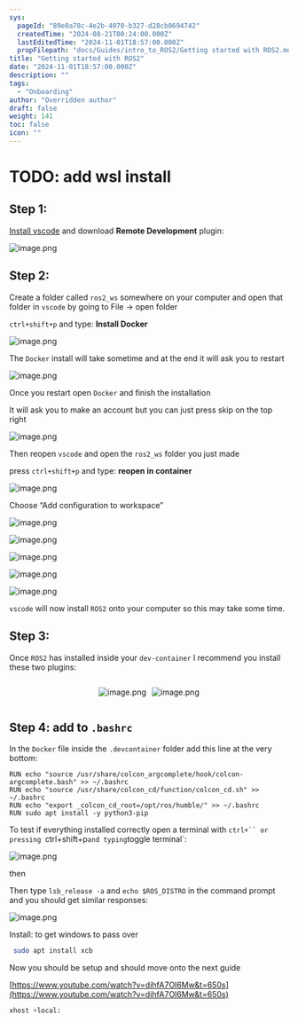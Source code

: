 ```yaml
---
sys:
  pageId: "89e0a78c-4e2b-4070-b327-d28cb0694742"
  createdTime: "2024-08-21T00:24:00.000Z"
  lastEditedTime: "2024-11-01T18:57:00.000Z"
  propFilepath: "docs/Guides/intro_to_ROS2/Getting started with ROS2.md"
title: "Getting started with ROS2"
date: "2024-11-01T18:57:00.000Z"
description: ""
tags:
  - "Onboarding"
author: "Overridden author"
draft: false
weight: 141
toc: false
icon: ""
---
```


# TODO: add wsl install

## Step 1:

[Install vscode](https://code.visualstudio.com/download) and download **Remote Development** plugin:

![image.png](https://prod-files-secure.s3.us-west-2.amazonaws.com/d518164a-d88e-44d1-a4ee-3adb3bd8bce0/efb52993-1881-4a40-b95e-6f020334f022/image.png?X-Amz-Algorithm=AWS4-HMAC-SHA256&X-Amz-Content-Sha256=UNSIGNED-PAYLOAD&X-Amz-Credential=ASIAZI2LB4667NAI3DNC%2F20250301%2Fus-west-2%2Fs3%2Faws4_request&X-Amz-Date=20250301T100723Z&X-Amz-Expires=3600&X-Amz-Security-Token=IQoJb3JpZ2luX2VjEGoaCXVzLXdlc3QtMiJHMEUCICNz6pA7lQ3h9yraFC6kKkUqH%2Boy%2F7WNrGyEUabe%2BklNAiEAvMYQx0ISRfGNTT3YwZUB52sIwlWQyXK2CbnLpfXOP7AqiAQIo%2F%2F%2F%2F%2F%2F%2F%2F%2F%2F%2FARAAGgw2Mzc0MjMxODM4MDUiDEb5E5oOXxs0H1GE%2FyrcA9iOAMDegJjzGzy8OXSdlW25WvWXKfg%2BYDRQgsbHl83HD5vMORELC4cPYWImUisGBM25qw%2BG0lmHwHCMYVyktlqHunRfLZvPh4lY36r6Fm87%2FPqU76mvZdJ1dAqYHvSwNXT%2BTO3LdeHWVgD2SNWUqK%2FeYqY8o3BYWblqEaGtXvN7drUNTobRSqbMxFOsi707sPJRPKKSigiaaZN5F613VLk8uG649Hh4OqNQhitTiijvYlU0b3UA3svybryXdSaJb6fAWBNQOZwShvQPVRr0j4L2x6WEWxWclKb4%2F8uQrlIZIU2KTIzBr1Mru%2ByYJ1rwkePxShY339uf9akFFOLW2KG6OsnrTRkXCVQkXG9jqJlWHGymVPiP0AYAsAVXqSFwhnwVuIcS2R2ZbuY716BkJNbMyFPNBPveP1WZo5VHL5GOnphHicwP7vePU9Z8lQPZTYduXj4PZiP9F34bokWVFIXSuGYCtanYb%2B%2F6qekGJarkxlhOe7Tlx2GXR2oPDRBNyb3fIFar2dIEwwaRlLII0S4JP9RTqcLvP6s3P6KNn43VUhpDzOZO1eigkZdp1Axi%2Fof1j465%2FzvH82b02heZzW2ElNA%2BQ2RDJsaBXjVuaqqKyylvPJ%2FxpKQERZOdMKi1i74GOqUB5KoQSJo%2Fc%2BYJi6Kci%2BzuhVyOPtNYoaRCrP4qYWqDEEKDGcsjhMfYbnBSsRV0Tc%2FNunasXKCeUxMp%2Bg64vXv5%2FaEIf885LjYA1Ej8BLP9psfzDvMZsQT5uvAbFXO63YT2z792v8nycFO%2BvJcZbKOCrvU90H642ywVhYqXFOj%2F3nQG1%2BxF6WcFAvAO39eOr%2FVREvVaaJ9Bl5NxwuDYfeNUoHNfqBG6&X-Amz-Signature=6eb593aa7b6a95bfd0f6138cd98a955aff081e4d2a841702bcbd22817e1ba839&X-Amz-SignedHeaders=host&x-id=GetObject)

## Step 2:

Create a folder called `ros2_ws` somewhere on your computer and open that folder in `vscode` by going to File → open folder 

`ctrl+shift+p` and type: **Install Docker**

![image.png](https://prod-files-secure.s3.us-west-2.amazonaws.com/d518164a-d88e-44d1-a4ee-3adb3bd8bce0/2269dc0e-1cd5-47ff-bceb-c04ad9b2eab0/image.png?X-Amz-Algorithm=AWS4-HMAC-SHA256&X-Amz-Content-Sha256=UNSIGNED-PAYLOAD&X-Amz-Credential=ASIAZI2LB4667NAI3DNC%2F20250301%2Fus-west-2%2Fs3%2Faws4_request&X-Amz-Date=20250301T100723Z&X-Amz-Expires=3600&X-Amz-Security-Token=IQoJb3JpZ2luX2VjEGoaCXVzLXdlc3QtMiJHMEUCICNz6pA7lQ3h9yraFC6kKkUqH%2Boy%2F7WNrGyEUabe%2BklNAiEAvMYQx0ISRfGNTT3YwZUB52sIwlWQyXK2CbnLpfXOP7AqiAQIo%2F%2F%2F%2F%2F%2F%2F%2F%2F%2F%2FARAAGgw2Mzc0MjMxODM4MDUiDEb5E5oOXxs0H1GE%2FyrcA9iOAMDegJjzGzy8OXSdlW25WvWXKfg%2BYDRQgsbHl83HD5vMORELC4cPYWImUisGBM25qw%2BG0lmHwHCMYVyktlqHunRfLZvPh4lY36r6Fm87%2FPqU76mvZdJ1dAqYHvSwNXT%2BTO3LdeHWVgD2SNWUqK%2FeYqY8o3BYWblqEaGtXvN7drUNTobRSqbMxFOsi707sPJRPKKSigiaaZN5F613VLk8uG649Hh4OqNQhitTiijvYlU0b3UA3svybryXdSaJb6fAWBNQOZwShvQPVRr0j4L2x6WEWxWclKb4%2F8uQrlIZIU2KTIzBr1Mru%2ByYJ1rwkePxShY339uf9akFFOLW2KG6OsnrTRkXCVQkXG9jqJlWHGymVPiP0AYAsAVXqSFwhnwVuIcS2R2ZbuY716BkJNbMyFPNBPveP1WZo5VHL5GOnphHicwP7vePU9Z8lQPZTYduXj4PZiP9F34bokWVFIXSuGYCtanYb%2B%2F6qekGJarkxlhOe7Tlx2GXR2oPDRBNyb3fIFar2dIEwwaRlLII0S4JP9RTqcLvP6s3P6KNn43VUhpDzOZO1eigkZdp1Axi%2Fof1j465%2FzvH82b02heZzW2ElNA%2BQ2RDJsaBXjVuaqqKyylvPJ%2FxpKQERZOdMKi1i74GOqUB5KoQSJo%2Fc%2BYJi6Kci%2BzuhVyOPtNYoaRCrP4qYWqDEEKDGcsjhMfYbnBSsRV0Tc%2FNunasXKCeUxMp%2Bg64vXv5%2FaEIf885LjYA1Ej8BLP9psfzDvMZsQT5uvAbFXO63YT2z792v8nycFO%2BvJcZbKOCrvU90H642ywVhYqXFOj%2F3nQG1%2BxF6WcFAvAO39eOr%2FVREvVaaJ9Bl5NxwuDYfeNUoHNfqBG6&X-Amz-Signature=20288832bc3537052cc2ccaefcfefdac15e7763e8920ac6b86ba543ac673d17c&X-Amz-SignedHeaders=host&x-id=GetObject)

The `Docker` install will take sometime and at the end it will ask you to restart

![image.png](https://prod-files-secure.s3.us-west-2.amazonaws.com/d518164a-d88e-44d1-a4ee-3adb3bd8bce0/ed233f78-be33-4b1f-b89c-9c346c0e961e/image.png?X-Amz-Algorithm=AWS4-HMAC-SHA256&X-Amz-Content-Sha256=UNSIGNED-PAYLOAD&X-Amz-Credential=ASIAZI2LB4667NAI3DNC%2F20250301%2Fus-west-2%2Fs3%2Faws4_request&X-Amz-Date=20250301T100723Z&X-Amz-Expires=3600&X-Amz-Security-Token=IQoJb3JpZ2luX2VjEGoaCXVzLXdlc3QtMiJHMEUCICNz6pA7lQ3h9yraFC6kKkUqH%2Boy%2F7WNrGyEUabe%2BklNAiEAvMYQx0ISRfGNTT3YwZUB52sIwlWQyXK2CbnLpfXOP7AqiAQIo%2F%2F%2F%2F%2F%2F%2F%2F%2F%2F%2FARAAGgw2Mzc0MjMxODM4MDUiDEb5E5oOXxs0H1GE%2FyrcA9iOAMDegJjzGzy8OXSdlW25WvWXKfg%2BYDRQgsbHl83HD5vMORELC4cPYWImUisGBM25qw%2BG0lmHwHCMYVyktlqHunRfLZvPh4lY36r6Fm87%2FPqU76mvZdJ1dAqYHvSwNXT%2BTO3LdeHWVgD2SNWUqK%2FeYqY8o3BYWblqEaGtXvN7drUNTobRSqbMxFOsi707sPJRPKKSigiaaZN5F613VLk8uG649Hh4OqNQhitTiijvYlU0b3UA3svybryXdSaJb6fAWBNQOZwShvQPVRr0j4L2x6WEWxWclKb4%2F8uQrlIZIU2KTIzBr1Mru%2ByYJ1rwkePxShY339uf9akFFOLW2KG6OsnrTRkXCVQkXG9jqJlWHGymVPiP0AYAsAVXqSFwhnwVuIcS2R2ZbuY716BkJNbMyFPNBPveP1WZo5VHL5GOnphHicwP7vePU9Z8lQPZTYduXj4PZiP9F34bokWVFIXSuGYCtanYb%2B%2F6qekGJarkxlhOe7Tlx2GXR2oPDRBNyb3fIFar2dIEwwaRlLII0S4JP9RTqcLvP6s3P6KNn43VUhpDzOZO1eigkZdp1Axi%2Fof1j465%2FzvH82b02heZzW2ElNA%2BQ2RDJsaBXjVuaqqKyylvPJ%2FxpKQERZOdMKi1i74GOqUB5KoQSJo%2Fc%2BYJi6Kci%2BzuhVyOPtNYoaRCrP4qYWqDEEKDGcsjhMfYbnBSsRV0Tc%2FNunasXKCeUxMp%2Bg64vXv5%2FaEIf885LjYA1Ej8BLP9psfzDvMZsQT5uvAbFXO63YT2z792v8nycFO%2BvJcZbKOCrvU90H642ywVhYqXFOj%2F3nQG1%2BxF6WcFAvAO39eOr%2FVREvVaaJ9Bl5NxwuDYfeNUoHNfqBG6&X-Amz-Signature=55c7d76d832f32410eec66e279039fdce34a2e734f28cf4f096bcb689c3cb26e&X-Amz-SignedHeaders=host&x-id=GetObject)

Once you restart open `Docker` and finish the installation

It will ask you to make an account but you can just press skip on the top right

![image.png](https://prod-files-secure.s3.us-west-2.amazonaws.com/d518164a-d88e-44d1-a4ee-3adb3bd8bce0/21010ad9-1659-4fd9-9f59-9932a09b2a3d/image.png?X-Amz-Algorithm=AWS4-HMAC-SHA256&X-Amz-Content-Sha256=UNSIGNED-PAYLOAD&X-Amz-Credential=ASIAZI2LB4667NAI3DNC%2F20250301%2Fus-west-2%2Fs3%2Faws4_request&X-Amz-Date=20250301T100723Z&X-Amz-Expires=3600&X-Amz-Security-Token=IQoJb3JpZ2luX2VjEGoaCXVzLXdlc3QtMiJHMEUCICNz6pA7lQ3h9yraFC6kKkUqH%2Boy%2F7WNrGyEUabe%2BklNAiEAvMYQx0ISRfGNTT3YwZUB52sIwlWQyXK2CbnLpfXOP7AqiAQIo%2F%2F%2F%2F%2F%2F%2F%2F%2F%2F%2FARAAGgw2Mzc0MjMxODM4MDUiDEb5E5oOXxs0H1GE%2FyrcA9iOAMDegJjzGzy8OXSdlW25WvWXKfg%2BYDRQgsbHl83HD5vMORELC4cPYWImUisGBM25qw%2BG0lmHwHCMYVyktlqHunRfLZvPh4lY36r6Fm87%2FPqU76mvZdJ1dAqYHvSwNXT%2BTO3LdeHWVgD2SNWUqK%2FeYqY8o3BYWblqEaGtXvN7drUNTobRSqbMxFOsi707sPJRPKKSigiaaZN5F613VLk8uG649Hh4OqNQhitTiijvYlU0b3UA3svybryXdSaJb6fAWBNQOZwShvQPVRr0j4L2x6WEWxWclKb4%2F8uQrlIZIU2KTIzBr1Mru%2ByYJ1rwkePxShY339uf9akFFOLW2KG6OsnrTRkXCVQkXG9jqJlWHGymVPiP0AYAsAVXqSFwhnwVuIcS2R2ZbuY716BkJNbMyFPNBPveP1WZo5VHL5GOnphHicwP7vePU9Z8lQPZTYduXj4PZiP9F34bokWVFIXSuGYCtanYb%2B%2F6qekGJarkxlhOe7Tlx2GXR2oPDRBNyb3fIFar2dIEwwaRlLII0S4JP9RTqcLvP6s3P6KNn43VUhpDzOZO1eigkZdp1Axi%2Fof1j465%2FzvH82b02heZzW2ElNA%2BQ2RDJsaBXjVuaqqKyylvPJ%2FxpKQERZOdMKi1i74GOqUB5KoQSJo%2Fc%2BYJi6Kci%2BzuhVyOPtNYoaRCrP4qYWqDEEKDGcsjhMfYbnBSsRV0Tc%2FNunasXKCeUxMp%2Bg64vXv5%2FaEIf885LjYA1Ej8BLP9psfzDvMZsQT5uvAbFXO63YT2z792v8nycFO%2BvJcZbKOCrvU90H642ywVhYqXFOj%2F3nQG1%2BxF6WcFAvAO39eOr%2FVREvVaaJ9Bl5NxwuDYfeNUoHNfqBG6&X-Amz-Signature=ced2f7073849bcac412fde56277ef7c10541343131c43eb33853cde9b15bcadd&X-Amz-SignedHeaders=host&x-id=GetObject)

Then reopen `vscode` and open the `ros2_ws` folder you just made

press `ctrl+shift+p` and type: **reopen in container**

![image.png](https://prod-files-secure.s3.us-west-2.amazonaws.com/d518164a-d88e-44d1-a4ee-3adb3bd8bce0/4e93b8c2-41ad-488c-8095-c74205196118/image.png?X-Amz-Algorithm=AWS4-HMAC-SHA256&X-Amz-Content-Sha256=UNSIGNED-PAYLOAD&X-Amz-Credential=ASIAZI2LB4667NAI3DNC%2F20250301%2Fus-west-2%2Fs3%2Faws4_request&X-Amz-Date=20250301T100723Z&X-Amz-Expires=3600&X-Amz-Security-Token=IQoJb3JpZ2luX2VjEGoaCXVzLXdlc3QtMiJHMEUCICNz6pA7lQ3h9yraFC6kKkUqH%2Boy%2F7WNrGyEUabe%2BklNAiEAvMYQx0ISRfGNTT3YwZUB52sIwlWQyXK2CbnLpfXOP7AqiAQIo%2F%2F%2F%2F%2F%2F%2F%2F%2F%2F%2FARAAGgw2Mzc0MjMxODM4MDUiDEb5E5oOXxs0H1GE%2FyrcA9iOAMDegJjzGzy8OXSdlW25WvWXKfg%2BYDRQgsbHl83HD5vMORELC4cPYWImUisGBM25qw%2BG0lmHwHCMYVyktlqHunRfLZvPh4lY36r6Fm87%2FPqU76mvZdJ1dAqYHvSwNXT%2BTO3LdeHWVgD2SNWUqK%2FeYqY8o3BYWblqEaGtXvN7drUNTobRSqbMxFOsi707sPJRPKKSigiaaZN5F613VLk8uG649Hh4OqNQhitTiijvYlU0b3UA3svybryXdSaJb6fAWBNQOZwShvQPVRr0j4L2x6WEWxWclKb4%2F8uQrlIZIU2KTIzBr1Mru%2ByYJ1rwkePxShY339uf9akFFOLW2KG6OsnrTRkXCVQkXG9jqJlWHGymVPiP0AYAsAVXqSFwhnwVuIcS2R2ZbuY716BkJNbMyFPNBPveP1WZo5VHL5GOnphHicwP7vePU9Z8lQPZTYduXj4PZiP9F34bokWVFIXSuGYCtanYb%2B%2F6qekGJarkxlhOe7Tlx2GXR2oPDRBNyb3fIFar2dIEwwaRlLII0S4JP9RTqcLvP6s3P6KNn43VUhpDzOZO1eigkZdp1Axi%2Fof1j465%2FzvH82b02heZzW2ElNA%2BQ2RDJsaBXjVuaqqKyylvPJ%2FxpKQERZOdMKi1i74GOqUB5KoQSJo%2Fc%2BYJi6Kci%2BzuhVyOPtNYoaRCrP4qYWqDEEKDGcsjhMfYbnBSsRV0Tc%2FNunasXKCeUxMp%2Bg64vXv5%2FaEIf885LjYA1Ej8BLP9psfzDvMZsQT5uvAbFXO63YT2z792v8nycFO%2BvJcZbKOCrvU90H642ywVhYqXFOj%2F3nQG1%2BxF6WcFAvAO39eOr%2FVREvVaaJ9Bl5NxwuDYfeNUoHNfqBG6&X-Amz-Signature=0d51dbb0de00388cce8b7815ee7770209721197c1507daf8a90faf46f78099f4&X-Amz-SignedHeaders=host&x-id=GetObject)

Choose “Add configuration to workspace”

![image.png](https://prod-files-secure.s3.us-west-2.amazonaws.com/d518164a-d88e-44d1-a4ee-3adb3bd8bce0/9560b282-5060-4989-ba37-97e7b2c22476/image.png?X-Amz-Algorithm=AWS4-HMAC-SHA256&X-Amz-Content-Sha256=UNSIGNED-PAYLOAD&X-Amz-Credential=ASIAZI2LB4667NAI3DNC%2F20250301%2Fus-west-2%2Fs3%2Faws4_request&X-Amz-Date=20250301T100723Z&X-Amz-Expires=3600&X-Amz-Security-Token=IQoJb3JpZ2luX2VjEGoaCXVzLXdlc3QtMiJHMEUCICNz6pA7lQ3h9yraFC6kKkUqH%2Boy%2F7WNrGyEUabe%2BklNAiEAvMYQx0ISRfGNTT3YwZUB52sIwlWQyXK2CbnLpfXOP7AqiAQIo%2F%2F%2F%2F%2F%2F%2F%2F%2F%2F%2FARAAGgw2Mzc0MjMxODM4MDUiDEb5E5oOXxs0H1GE%2FyrcA9iOAMDegJjzGzy8OXSdlW25WvWXKfg%2BYDRQgsbHl83HD5vMORELC4cPYWImUisGBM25qw%2BG0lmHwHCMYVyktlqHunRfLZvPh4lY36r6Fm87%2FPqU76mvZdJ1dAqYHvSwNXT%2BTO3LdeHWVgD2SNWUqK%2FeYqY8o3BYWblqEaGtXvN7drUNTobRSqbMxFOsi707sPJRPKKSigiaaZN5F613VLk8uG649Hh4OqNQhitTiijvYlU0b3UA3svybryXdSaJb6fAWBNQOZwShvQPVRr0j4L2x6WEWxWclKb4%2F8uQrlIZIU2KTIzBr1Mru%2ByYJ1rwkePxShY339uf9akFFOLW2KG6OsnrTRkXCVQkXG9jqJlWHGymVPiP0AYAsAVXqSFwhnwVuIcS2R2ZbuY716BkJNbMyFPNBPveP1WZo5VHL5GOnphHicwP7vePU9Z8lQPZTYduXj4PZiP9F34bokWVFIXSuGYCtanYb%2B%2F6qekGJarkxlhOe7Tlx2GXR2oPDRBNyb3fIFar2dIEwwaRlLII0S4JP9RTqcLvP6s3P6KNn43VUhpDzOZO1eigkZdp1Axi%2Fof1j465%2FzvH82b02heZzW2ElNA%2BQ2RDJsaBXjVuaqqKyylvPJ%2FxpKQERZOdMKi1i74GOqUB5KoQSJo%2Fc%2BYJi6Kci%2BzuhVyOPtNYoaRCrP4qYWqDEEKDGcsjhMfYbnBSsRV0Tc%2FNunasXKCeUxMp%2Bg64vXv5%2FaEIf885LjYA1Ej8BLP9psfzDvMZsQT5uvAbFXO63YT2z792v8nycFO%2BvJcZbKOCrvU90H642ywVhYqXFOj%2F3nQG1%2BxF6WcFAvAO39eOr%2FVREvVaaJ9Bl5NxwuDYfeNUoHNfqBG6&X-Amz-Signature=e0dc5798f343ec1df457ed8b806521815265c759eba7e3a00e260c5dd61ce795&X-Amz-SignedHeaders=host&x-id=GetObject)

![image.png](https://prod-files-secure.s3.us-west-2.amazonaws.com/d518164a-d88e-44d1-a4ee-3adb3bd8bce0/2ee63f81-886b-48e8-a553-dc6e5eac99e4/image.png?X-Amz-Algorithm=AWS4-HMAC-SHA256&X-Amz-Content-Sha256=UNSIGNED-PAYLOAD&X-Amz-Credential=ASIAZI2LB4667NAI3DNC%2F20250301%2Fus-west-2%2Fs3%2Faws4_request&X-Amz-Date=20250301T100723Z&X-Amz-Expires=3600&X-Amz-Security-Token=IQoJb3JpZ2luX2VjEGoaCXVzLXdlc3QtMiJHMEUCICNz6pA7lQ3h9yraFC6kKkUqH%2Boy%2F7WNrGyEUabe%2BklNAiEAvMYQx0ISRfGNTT3YwZUB52sIwlWQyXK2CbnLpfXOP7AqiAQIo%2F%2F%2F%2F%2F%2F%2F%2F%2F%2F%2FARAAGgw2Mzc0MjMxODM4MDUiDEb5E5oOXxs0H1GE%2FyrcA9iOAMDegJjzGzy8OXSdlW25WvWXKfg%2BYDRQgsbHl83HD5vMORELC4cPYWImUisGBM25qw%2BG0lmHwHCMYVyktlqHunRfLZvPh4lY36r6Fm87%2FPqU76mvZdJ1dAqYHvSwNXT%2BTO3LdeHWVgD2SNWUqK%2FeYqY8o3BYWblqEaGtXvN7drUNTobRSqbMxFOsi707sPJRPKKSigiaaZN5F613VLk8uG649Hh4OqNQhitTiijvYlU0b3UA3svybryXdSaJb6fAWBNQOZwShvQPVRr0j4L2x6WEWxWclKb4%2F8uQrlIZIU2KTIzBr1Mru%2ByYJ1rwkePxShY339uf9akFFOLW2KG6OsnrTRkXCVQkXG9jqJlWHGymVPiP0AYAsAVXqSFwhnwVuIcS2R2ZbuY716BkJNbMyFPNBPveP1WZo5VHL5GOnphHicwP7vePU9Z8lQPZTYduXj4PZiP9F34bokWVFIXSuGYCtanYb%2B%2F6qekGJarkxlhOe7Tlx2GXR2oPDRBNyb3fIFar2dIEwwaRlLII0S4JP9RTqcLvP6s3P6KNn43VUhpDzOZO1eigkZdp1Axi%2Fof1j465%2FzvH82b02heZzW2ElNA%2BQ2RDJsaBXjVuaqqKyylvPJ%2FxpKQERZOdMKi1i74GOqUB5KoQSJo%2Fc%2BYJi6Kci%2BzuhVyOPtNYoaRCrP4qYWqDEEKDGcsjhMfYbnBSsRV0Tc%2FNunasXKCeUxMp%2Bg64vXv5%2FaEIf885LjYA1Ej8BLP9psfzDvMZsQT5uvAbFXO63YT2z792v8nycFO%2BvJcZbKOCrvU90H642ywVhYqXFOj%2F3nQG1%2BxF6WcFAvAO39eOr%2FVREvVaaJ9Bl5NxwuDYfeNUoHNfqBG6&X-Amz-Signature=716d252ef73a192fa6a6563ad6937bd0af0d94989210142697897fee7cfc8ff4&X-Amz-SignedHeaders=host&x-id=GetObject)

![image.png](https://prod-files-secure.s3.us-west-2.amazonaws.com/d518164a-d88e-44d1-a4ee-3adb3bd8bce0/ae1580b2-b048-407e-aed9-b584224a7a04/image.png?X-Amz-Algorithm=AWS4-HMAC-SHA256&X-Amz-Content-Sha256=UNSIGNED-PAYLOAD&X-Amz-Credential=ASIAZI2LB4667NAI3DNC%2F20250301%2Fus-west-2%2Fs3%2Faws4_request&X-Amz-Date=20250301T100723Z&X-Amz-Expires=3600&X-Amz-Security-Token=IQoJb3JpZ2luX2VjEGoaCXVzLXdlc3QtMiJHMEUCICNz6pA7lQ3h9yraFC6kKkUqH%2Boy%2F7WNrGyEUabe%2BklNAiEAvMYQx0ISRfGNTT3YwZUB52sIwlWQyXK2CbnLpfXOP7AqiAQIo%2F%2F%2F%2F%2F%2F%2F%2F%2F%2F%2FARAAGgw2Mzc0MjMxODM4MDUiDEb5E5oOXxs0H1GE%2FyrcA9iOAMDegJjzGzy8OXSdlW25WvWXKfg%2BYDRQgsbHl83HD5vMORELC4cPYWImUisGBM25qw%2BG0lmHwHCMYVyktlqHunRfLZvPh4lY36r6Fm87%2FPqU76mvZdJ1dAqYHvSwNXT%2BTO3LdeHWVgD2SNWUqK%2FeYqY8o3BYWblqEaGtXvN7drUNTobRSqbMxFOsi707sPJRPKKSigiaaZN5F613VLk8uG649Hh4OqNQhitTiijvYlU0b3UA3svybryXdSaJb6fAWBNQOZwShvQPVRr0j4L2x6WEWxWclKb4%2F8uQrlIZIU2KTIzBr1Mru%2ByYJ1rwkePxShY339uf9akFFOLW2KG6OsnrTRkXCVQkXG9jqJlWHGymVPiP0AYAsAVXqSFwhnwVuIcS2R2ZbuY716BkJNbMyFPNBPveP1WZo5VHL5GOnphHicwP7vePU9Z8lQPZTYduXj4PZiP9F34bokWVFIXSuGYCtanYb%2B%2F6qekGJarkxlhOe7Tlx2GXR2oPDRBNyb3fIFar2dIEwwaRlLII0S4JP9RTqcLvP6s3P6KNn43VUhpDzOZO1eigkZdp1Axi%2Fof1j465%2FzvH82b02heZzW2ElNA%2BQ2RDJsaBXjVuaqqKyylvPJ%2FxpKQERZOdMKi1i74GOqUB5KoQSJo%2Fc%2BYJi6Kci%2BzuhVyOPtNYoaRCrP4qYWqDEEKDGcsjhMfYbnBSsRV0Tc%2FNunasXKCeUxMp%2Bg64vXv5%2FaEIf885LjYA1Ej8BLP9psfzDvMZsQT5uvAbFXO63YT2z792v8nycFO%2BvJcZbKOCrvU90H642ywVhYqXFOj%2F3nQG1%2BxF6WcFAvAO39eOr%2FVREvVaaJ9Bl5NxwuDYfeNUoHNfqBG6&X-Amz-Signature=ab82d6067d79bc900fb80bd54d2d484c10751d67eee9e62b948390f8d8fb03a1&X-Amz-SignedHeaders=host&x-id=GetObject)

![image.png](https://prod-files-secure.s3.us-west-2.amazonaws.com/d518164a-d88e-44d1-a4ee-3adb3bd8bce0/53255b28-f75e-430f-b9e3-c0ac8577e42b/image.png?X-Amz-Algorithm=AWS4-HMAC-SHA256&X-Amz-Content-Sha256=UNSIGNED-PAYLOAD&X-Amz-Credential=ASIAZI2LB4667NAI3DNC%2F20250301%2Fus-west-2%2Fs3%2Faws4_request&X-Amz-Date=20250301T100723Z&X-Amz-Expires=3600&X-Amz-Security-Token=IQoJb3JpZ2luX2VjEGoaCXVzLXdlc3QtMiJHMEUCICNz6pA7lQ3h9yraFC6kKkUqH%2Boy%2F7WNrGyEUabe%2BklNAiEAvMYQx0ISRfGNTT3YwZUB52sIwlWQyXK2CbnLpfXOP7AqiAQIo%2F%2F%2F%2F%2F%2F%2F%2F%2F%2F%2FARAAGgw2Mzc0MjMxODM4MDUiDEb5E5oOXxs0H1GE%2FyrcA9iOAMDegJjzGzy8OXSdlW25WvWXKfg%2BYDRQgsbHl83HD5vMORELC4cPYWImUisGBM25qw%2BG0lmHwHCMYVyktlqHunRfLZvPh4lY36r6Fm87%2FPqU76mvZdJ1dAqYHvSwNXT%2BTO3LdeHWVgD2SNWUqK%2FeYqY8o3BYWblqEaGtXvN7drUNTobRSqbMxFOsi707sPJRPKKSigiaaZN5F613VLk8uG649Hh4OqNQhitTiijvYlU0b3UA3svybryXdSaJb6fAWBNQOZwShvQPVRr0j4L2x6WEWxWclKb4%2F8uQrlIZIU2KTIzBr1Mru%2ByYJ1rwkePxShY339uf9akFFOLW2KG6OsnrTRkXCVQkXG9jqJlWHGymVPiP0AYAsAVXqSFwhnwVuIcS2R2ZbuY716BkJNbMyFPNBPveP1WZo5VHL5GOnphHicwP7vePU9Z8lQPZTYduXj4PZiP9F34bokWVFIXSuGYCtanYb%2B%2F6qekGJarkxlhOe7Tlx2GXR2oPDRBNyb3fIFar2dIEwwaRlLII0S4JP9RTqcLvP6s3P6KNn43VUhpDzOZO1eigkZdp1Axi%2Fof1j465%2FzvH82b02heZzW2ElNA%2BQ2RDJsaBXjVuaqqKyylvPJ%2FxpKQERZOdMKi1i74GOqUB5KoQSJo%2Fc%2BYJi6Kci%2BzuhVyOPtNYoaRCrP4qYWqDEEKDGcsjhMfYbnBSsRV0Tc%2FNunasXKCeUxMp%2Bg64vXv5%2FaEIf885LjYA1Ej8BLP9psfzDvMZsQT5uvAbFXO63YT2z792v8nycFO%2BvJcZbKOCrvU90H642ywVhYqXFOj%2F3nQG1%2BxF6WcFAvAO39eOr%2FVREvVaaJ9Bl5NxwuDYfeNUoHNfqBG6&X-Amz-Signature=ed51683bf4b24b97d4a15a31057dac53d12511ab0f2a9f3437ae47e4cd0e8b76&X-Amz-SignedHeaders=host&x-id=GetObject)

![image.png](https://prod-files-secure.s3.us-west-2.amazonaws.com/d518164a-d88e-44d1-a4ee-3adb3bd8bce0/7c562767-5af9-4ffb-97d1-327bcdf4ee00/image.png?X-Amz-Algorithm=AWS4-HMAC-SHA256&X-Amz-Content-Sha256=UNSIGNED-PAYLOAD&X-Amz-Credential=ASIAZI2LB4667NAI3DNC%2F20250301%2Fus-west-2%2Fs3%2Faws4_request&X-Amz-Date=20250301T100723Z&X-Amz-Expires=3600&X-Amz-Security-Token=IQoJb3JpZ2luX2VjEGoaCXVzLXdlc3QtMiJHMEUCICNz6pA7lQ3h9yraFC6kKkUqH%2Boy%2F7WNrGyEUabe%2BklNAiEAvMYQx0ISRfGNTT3YwZUB52sIwlWQyXK2CbnLpfXOP7AqiAQIo%2F%2F%2F%2F%2F%2F%2F%2F%2F%2F%2FARAAGgw2Mzc0MjMxODM4MDUiDEb5E5oOXxs0H1GE%2FyrcA9iOAMDegJjzGzy8OXSdlW25WvWXKfg%2BYDRQgsbHl83HD5vMORELC4cPYWImUisGBM25qw%2BG0lmHwHCMYVyktlqHunRfLZvPh4lY36r6Fm87%2FPqU76mvZdJ1dAqYHvSwNXT%2BTO3LdeHWVgD2SNWUqK%2FeYqY8o3BYWblqEaGtXvN7drUNTobRSqbMxFOsi707sPJRPKKSigiaaZN5F613VLk8uG649Hh4OqNQhitTiijvYlU0b3UA3svybryXdSaJb6fAWBNQOZwShvQPVRr0j4L2x6WEWxWclKb4%2F8uQrlIZIU2KTIzBr1Mru%2ByYJ1rwkePxShY339uf9akFFOLW2KG6OsnrTRkXCVQkXG9jqJlWHGymVPiP0AYAsAVXqSFwhnwVuIcS2R2ZbuY716BkJNbMyFPNBPveP1WZo5VHL5GOnphHicwP7vePU9Z8lQPZTYduXj4PZiP9F34bokWVFIXSuGYCtanYb%2B%2F6qekGJarkxlhOe7Tlx2GXR2oPDRBNyb3fIFar2dIEwwaRlLII0S4JP9RTqcLvP6s3P6KNn43VUhpDzOZO1eigkZdp1Axi%2Fof1j465%2FzvH82b02heZzW2ElNA%2BQ2RDJsaBXjVuaqqKyylvPJ%2FxpKQERZOdMKi1i74GOqUB5KoQSJo%2Fc%2BYJi6Kci%2BzuhVyOPtNYoaRCrP4qYWqDEEKDGcsjhMfYbnBSsRV0Tc%2FNunasXKCeUxMp%2Bg64vXv5%2FaEIf885LjYA1Ej8BLP9psfzDvMZsQT5uvAbFXO63YT2z792v8nycFO%2BvJcZbKOCrvU90H642ywVhYqXFOj%2F3nQG1%2BxF6WcFAvAO39eOr%2FVREvVaaJ9Bl5NxwuDYfeNUoHNfqBG6&X-Amz-Signature=08f42d2e11b05b36afdafd8f74d7feaa0b2604f7dfc20ae3274e2cf1f77aff72&X-Amz-SignedHeaders=host&x-id=GetObject)

`vscode` will now install `ROS2` onto your computer so this may take some time.

## Step 3:

Once `ROS2` has installed inside your `dev-container` I recommend you install these two plugins:

<div style="display: flex;flex-direction: row; column-gap:10px; max-width: 630px;justify-content: center;">
<div>

![image.png](https://prod-files-secure.s3.us-west-2.amazonaws.com/d518164a-d88e-44d1-a4ee-3adb3bd8bce0/3fc3d550-5a54-4ba1-ba6b-faa01cdb7369/image.png?X-Amz-Algorithm=AWS4-HMAC-SHA256&X-Amz-Content-Sha256=UNSIGNED-PAYLOAD&X-Amz-Credential=ASIAZI2LB466QLHT2RNQ%2F20250301%2Fus-west-2%2Fs3%2Faws4_request&X-Amz-Date=20250301T100733Z&X-Amz-Expires=3600&X-Amz-Security-Token=IQoJb3JpZ2luX2VjEGoaCXVzLXdlc3QtMiJGMEQCIEjqYOMAK6T6RW0NZGqHseBJgdOFkIlLmWsM0V4lA336AiBx%2FHzOHEj192DNWoDW3LfmEsvQqskYab84jrYFXtzGTiqIBAij%2F%2F%2F%2F%2F%2F%2F%2F%2F%2F8BEAAaDDYzNzQyMzE4MzgwNSIMJlQoJt9mlT5JnMioKtwD6gTJPS5RXuhcyuxRCP0Sfw1fFs51t2dVQywRgZzZwvoq4dKD6VCNjfG%2BhO4CJxja%2FOWdb86kw6olHcGlUnt04b8rIEobicEsW0C02dgbNAGo4DB45z4RKY5gJt8jpqlIxq8Hz4Hy97NgSFR0Zo0CE%2Fut4LQbhyLf9CK7I445F0tpZ%2FITOZnwugG6aCHiIZif1a%2Bj0f4eYCih4lLciv4RlwtHltJVZsu0aO5a1emtBMnN48q12nQxfUp9tnyKAbc33fPmqSBxaRkVcOFqhmmG8rSzgBOG9yPbWqZsaoCKcaYDcAZ%2FU0tGj%2Bh8dY7MRfP4qwaXwYFvMTYJ4VhL6gxw64QDAwcNzXqecb0vjbX%2B%2FG76RTD334Rr07D7b%2FghvC4JmOM1lrviQcddJk2A1QVuNYdlHcTweBSh3z1r3%2FGFFg6A4dvHywNrM6W6d7r0TF8P3%2FYeWpDgmTe6FSgdAlfai6DjEGTKdJ%2Buos0VmqM82QXVwsEqh5qLpWmPb0N%2BdTSqlEYgy7%2BeK3H2mPXpmgoR%2FW5vFotCDgxo2NJWDYnrxcS5S%2BXaXWUP5wdNbSUiuDsNcIAfNuw4g5C7bqBFfBTJbYm9E2XoZ0YGh06X4dIjFo4EOdkNjRtRi81CN9Mw3rOLvgY6pgEfZ3p7szygIRYVAIUOLMyyEWVRSeuKKqvjWEjkRSKS4eGX5a5fBKtTK3h16V%2BzQERVBlryDMVqsS5KK%2B1h5GQ1CtpfinD0gA6wIesQXU5tiESLGfbESqJjU14YrASBDcTZGon6r9%2B62V58IVjvJF%2BwrYDyMLplcu6GIX1TWqf3TB0Hw6QO2N%2BdNecEOplW3ZiP9PGg%2Ffpu7kyz51LSS6Nv1f0hHdRY&X-Amz-Signature=8524fbcd8e5997ffad896e400cd3b9ae5651c49dbc3d30ce80b15d1fcd039b57&X-Amz-SignedHeaders=host&x-id=GetObject)

</div>
<div>

![image.png](https://prod-files-secure.s3.us-west-2.amazonaws.com/d518164a-d88e-44d1-a4ee-3adb3bd8bce0/d994cc66-13c2-4093-a5a3-f84cf4601a82/image.png?X-Amz-Algorithm=AWS4-HMAC-SHA256&X-Amz-Content-Sha256=UNSIGNED-PAYLOAD&X-Amz-Credential=ASIAZI2LB4665FZFEEKZ%2F20250301%2Fus-west-2%2Fs3%2Faws4_request&X-Amz-Date=20250301T100733Z&X-Amz-Expires=3600&X-Amz-Security-Token=IQoJb3JpZ2luX2VjEGoaCXVzLXdlc3QtMiJIMEYCIQD8HRzTmux%2BEGHcluLlpmFymkCdnTvID5ZZ0x1DLo19XAIhAL89bpJ4dFjZcjBUzOHiJc%2Fi1ZU99YheDP5DUcYbixsYKogECKP%2F%2F%2F%2F%2F%2F%2F%2F%2F%2FwEQABoMNjM3NDIzMTgzODA1IgwRf6%2FjwTr65cnu9vkq3AM1Jb4cbUXVW%2FXbp4s2tOKgQF%2FxoVBDgQq6irLKU8sa9vd75%2FeyuTQNafrQp3zQnYkVJAsj%2FcjxvCOLerMo15yTckVtOveG8CI72hgwDgIhKs%2F5d7VsvfDqRbgZ6dBOzbbDo8uQW41SN2Y6xoH6rsuGTq%2Buecyy8p0SpRdq9fFYgyK%2BhtWGq%2FActrIIwT8I%2F%2FfhWdadiMMO9X4SzWSAJgkB9JgFPWeUFMo9khemNmHaoT3Q18fuuDYkASvlFWVW6w4IdmUdZzy%2B1i6RhyBXymak256b65G2nihGv4Ibuuhx3IkvKt2YPevfNYjUDyQ4cZfwRnqpf%2FlGYuUy4Xue8xeonqX%2BT0rzBdEv7tKI12RG%2B9ptOYRKi7evLlcGwJs7mLPcAfq7I0WsFwuK5c3swigGvYfqrvMj8D1t5XeSeuNNWoCxlTY151WCVWgAx%2Bd0%2BTAyFetu6nNbG%2B18ZqOwqjwAMfZhbhHWMO4%2Bv87%2FVZXlbRdYKZO26mawXRw2vt9QNX%2BqkFx3roHYJ1PpMPWdyfqowV3YqVn2uvKeG9z6CtFDqSu6ejgumRE6M4X4lkT4b0YdkXgQk2AMmO3Oet%2BtWJncXXdd0dy12kx%2Fu3DdD0h82w0Pim9LXAo%2BzttlcTDytou%2BBjqkAa9mGmjKDHgOBCHqsed65uhX%2FmW75c%2BUGZ7NdVOBnWtfk%2FDIEpq%2B48EewlcwEMqtPnQb%2F7N0PqvaORQm7Dr%2BAUVNsM5W92sJYj2dj8OFdLo%2Fyse%2B%2FGxsf4H%2FCVVJHfnzuvmUHELu55Dnrah%2BhE9dEVigG3KMpAoWNPtoTRD29XzPl57I9vT8esRg1fF8eUD13bXIyZJ9Y%2B7cqzKFfHnSkrZaPKUB&X-Amz-Signature=c136e98d2272a1af52f76910be5295927e8cc3c93c9286a9e6f872c96d1bf69b&X-Amz-SignedHeaders=host&x-id=GetObject)

</div>
</div>

## Step 4: add to `.bashrc`

In the `Docker` file inside the `.devcontainer` folder add this line at the very bottom: 

```docker
RUN echo "source /usr/share/colcon_argcomplete/hook/colcon-argcomplete.bash" >> ~/.bashrc
RUN echo "source /usr/share/colcon_cd/function/colcon_cd.sh" >> ~/.bashrc
RUN echo "export _colcon_cd_root=/opt/ros/humble/" >> ~/.bashrc
RUN sudo apt install -y python3-pip 
```

To test if everything installed correctly open a terminal with `ctrl+`` or pressing `ctrl+shift+p` and typing `toggle terminal`:

![image.png](https://prod-files-secure.s3.us-west-2.amazonaws.com/d518164a-d88e-44d1-a4ee-3adb3bd8bce0/6a4943d8-b04e-4c02-9a58-775f3384d1a5/image.png?X-Amz-Algorithm=AWS4-HMAC-SHA256&X-Amz-Content-Sha256=UNSIGNED-PAYLOAD&X-Amz-Credential=ASIAZI2LB4667NAI3DNC%2F20250301%2Fus-west-2%2Fs3%2Faws4_request&X-Amz-Date=20250301T100723Z&X-Amz-Expires=3600&X-Amz-Security-Token=IQoJb3JpZ2luX2VjEGoaCXVzLXdlc3QtMiJHMEUCICNz6pA7lQ3h9yraFC6kKkUqH%2Boy%2F7WNrGyEUabe%2BklNAiEAvMYQx0ISRfGNTT3YwZUB52sIwlWQyXK2CbnLpfXOP7AqiAQIo%2F%2F%2F%2F%2F%2F%2F%2F%2F%2F%2FARAAGgw2Mzc0MjMxODM4MDUiDEb5E5oOXxs0H1GE%2FyrcA9iOAMDegJjzGzy8OXSdlW25WvWXKfg%2BYDRQgsbHl83HD5vMORELC4cPYWImUisGBM25qw%2BG0lmHwHCMYVyktlqHunRfLZvPh4lY36r6Fm87%2FPqU76mvZdJ1dAqYHvSwNXT%2BTO3LdeHWVgD2SNWUqK%2FeYqY8o3BYWblqEaGtXvN7drUNTobRSqbMxFOsi707sPJRPKKSigiaaZN5F613VLk8uG649Hh4OqNQhitTiijvYlU0b3UA3svybryXdSaJb6fAWBNQOZwShvQPVRr0j4L2x6WEWxWclKb4%2F8uQrlIZIU2KTIzBr1Mru%2ByYJ1rwkePxShY339uf9akFFOLW2KG6OsnrTRkXCVQkXG9jqJlWHGymVPiP0AYAsAVXqSFwhnwVuIcS2R2ZbuY716BkJNbMyFPNBPveP1WZo5VHL5GOnphHicwP7vePU9Z8lQPZTYduXj4PZiP9F34bokWVFIXSuGYCtanYb%2B%2F6qekGJarkxlhOe7Tlx2GXR2oPDRBNyb3fIFar2dIEwwaRlLII0S4JP9RTqcLvP6s3P6KNn43VUhpDzOZO1eigkZdp1Axi%2Fof1j465%2FzvH82b02heZzW2ElNA%2BQ2RDJsaBXjVuaqqKyylvPJ%2FxpKQERZOdMKi1i74GOqUB5KoQSJo%2Fc%2BYJi6Kci%2BzuhVyOPtNYoaRCrP4qYWqDEEKDGcsjhMfYbnBSsRV0Tc%2FNunasXKCeUxMp%2Bg64vXv5%2FaEIf885LjYA1Ej8BLP9psfzDvMZsQT5uvAbFXO63YT2z792v8nycFO%2BvJcZbKOCrvU90H642ywVhYqXFOj%2F3nQG1%2BxF6WcFAvAO39eOr%2FVREvVaaJ9Bl5NxwuDYfeNUoHNfqBG6&X-Amz-Signature=72d1faa2348855ac42953503df6ceb762cc71cec2d1f5a88c93d661427f8b1b7&X-Amz-SignedHeaders=host&x-id=GetObject)

then 

Then type `lsb_release -a` and `echo $ROS_DISTRO` in the command prompt and you should get similar responses:

![image.png](https://prod-files-secure.s3.us-west-2.amazonaws.com/d518164a-d88e-44d1-a4ee-3adb3bd8bce0/3e635dec-a805-4e85-8b9e-d000e5b71a4e/image.png?X-Amz-Algorithm=AWS4-HMAC-SHA256&X-Amz-Content-Sha256=UNSIGNED-PAYLOAD&X-Amz-Credential=ASIAZI2LB4667NAI3DNC%2F20250301%2Fus-west-2%2Fs3%2Faws4_request&X-Amz-Date=20250301T100723Z&X-Amz-Expires=3600&X-Amz-Security-Token=IQoJb3JpZ2luX2VjEGoaCXVzLXdlc3QtMiJHMEUCICNz6pA7lQ3h9yraFC6kKkUqH%2Boy%2F7WNrGyEUabe%2BklNAiEAvMYQx0ISRfGNTT3YwZUB52sIwlWQyXK2CbnLpfXOP7AqiAQIo%2F%2F%2F%2F%2F%2F%2F%2F%2F%2F%2FARAAGgw2Mzc0MjMxODM4MDUiDEb5E5oOXxs0H1GE%2FyrcA9iOAMDegJjzGzy8OXSdlW25WvWXKfg%2BYDRQgsbHl83HD5vMORELC4cPYWImUisGBM25qw%2BG0lmHwHCMYVyktlqHunRfLZvPh4lY36r6Fm87%2FPqU76mvZdJ1dAqYHvSwNXT%2BTO3LdeHWVgD2SNWUqK%2FeYqY8o3BYWblqEaGtXvN7drUNTobRSqbMxFOsi707sPJRPKKSigiaaZN5F613VLk8uG649Hh4OqNQhitTiijvYlU0b3UA3svybryXdSaJb6fAWBNQOZwShvQPVRr0j4L2x6WEWxWclKb4%2F8uQrlIZIU2KTIzBr1Mru%2ByYJ1rwkePxShY339uf9akFFOLW2KG6OsnrTRkXCVQkXG9jqJlWHGymVPiP0AYAsAVXqSFwhnwVuIcS2R2ZbuY716BkJNbMyFPNBPveP1WZo5VHL5GOnphHicwP7vePU9Z8lQPZTYduXj4PZiP9F34bokWVFIXSuGYCtanYb%2B%2F6qekGJarkxlhOe7Tlx2GXR2oPDRBNyb3fIFar2dIEwwaRlLII0S4JP9RTqcLvP6s3P6KNn43VUhpDzOZO1eigkZdp1Axi%2Fof1j465%2FzvH82b02heZzW2ElNA%2BQ2RDJsaBXjVuaqqKyylvPJ%2FxpKQERZOdMKi1i74GOqUB5KoQSJo%2Fc%2BYJi6Kci%2BzuhVyOPtNYoaRCrP4qYWqDEEKDGcsjhMfYbnBSsRV0Tc%2FNunasXKCeUxMp%2Bg64vXv5%2FaEIf885LjYA1Ej8BLP9psfzDvMZsQT5uvAbFXO63YT2z792v8nycFO%2BvJcZbKOCrvU90H642ywVhYqXFOj%2F3nQG1%2BxF6WcFAvAO39eOr%2FVREvVaaJ9Bl5NxwuDYfeNUoHNfqBG6&X-Amz-Signature=3cb7f57e65d3629b042a34997920ec5945ad1deb0f48feadbdf6b4e679302ff6&X-Amz-SignedHeaders=host&x-id=GetObject)

Install:  to get windows to pass over

```bash
 sudo apt install xcb
```

Now you should be setup and should move onto the next guide 

[https://www.youtube.com/watch?v=dihfA7Ol6Mw&t=650s](https://www.youtube.com/watch?v=dihfA7Ol6Mw&t=650s)

```python
xhost +local:
```
